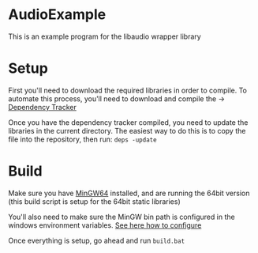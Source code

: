 # AudioExample

This is an example program for the libaudio wrapper library


# Setup

First you'll need to download the required libraries in order to compile. To automate this process, you'll need to download and compile the -> [Dependency Tracker](https://github.com/jmscreation/dependency-tracker)

Once you have the dependency tracker compiled, you need to update the libraries in the current directory. The easiest way to do this is to copy the file into the repository, then run:
`deps -update`

# Build

Make sure you have [MinGW64](https://github.com/brechtsanders/winlibs_mingw/releases/download/11.2.0-9.0.0-msvcrt-r6/winlibs-x86_64-posix-seh-gcc-11.2.0-mingw-w64-9.0.0-r6.7z) installed, and are running the 64bit version (this build script is setup for the 64bit static libraries) 

You'll also need to make sure the MinGW bin path is configured in the windows environment variables. [See here how to configure](https://docs.microsoft.com/en-us/previous-versions/office/developer/sharepoint-2010/ee537574(v=office.14)#to-add-a-path-to-the-path-environment-variable)

Once everything is setup, go ahead and run `build.bat`
